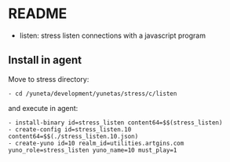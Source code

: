 # README

- listen: stress listen connections with a javascript program

## Install in agent

Move to stress directory:

    - cd /yuneta/development/yunetas/stress/c/listen

and execute in agent:

    - install-binary id=stress_listen content64=$$(stress_listen)
    - create-config id=stress_listen.10 content64=$$(./stress_listen.10.json)
    - create-yuno id=10 realm_id=utilities.artgins.com yuno_role=stress_listen yuno_name=10 must_play=1
